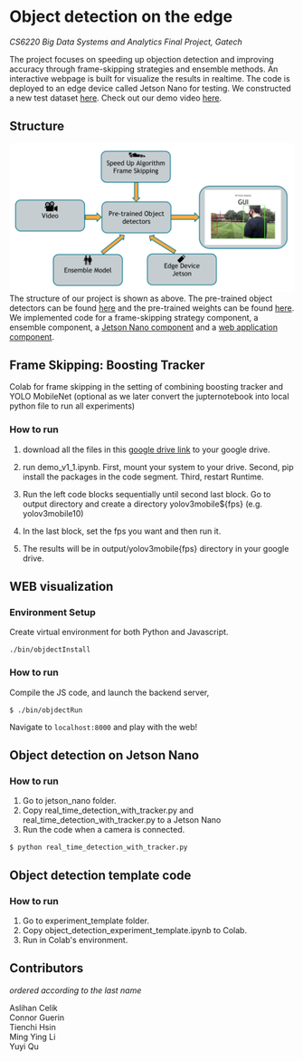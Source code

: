 # Object detection on the edge
*CS6220 Big Data Systems and Analytics Final Project, Gatech*

The project focuses on speeding up objection detection and improving accuracy through frame-skipping strategies and ensemble methods. An interactive webpage is built for visualize the results in realtime. The code is deployed to an edge device called Jetson Nano for testing. We constructed a new test dataset [here](https://drive.google.com/drive/folders/1h-TueDG_UWBQgoRhhbBoqFT5XFsb4Ti7?usp=sharing). Check out our demo video [here](https://drive.google.com/file/d/1l6e0qfJ5t5B4aDBSjUOChh4bPue4dWJC/view?usp=sharing).

## Structure
![structure](structure.png)
The structure of our project is shown as above. The pre-trained object detectors can be found [here](https://github.com/khchow-gt/object-detection-zoo) and the pre-trained weights can be found [here](https://www.dropbox.com/s/vhhnp3wt4oztkqz/model_weights.zip?dl=0). We implemented code for a frame-skipping strategy component, a ensemble component, a [Jetson Nano component](./jetson-nano) and 
a [web application component](./objdect).

## Frame Skipping: Boosting Tracker

Colab for frame skipping in the setting of combining boosting tracker and YOLO MobileNet (optional as we later convert the jupternotebook into local python file to run all experiments)

### How to run
1. download all the files in this [google drive link](https://drive.google.com/drive/folders/1mR1U6gVOxfXT8w__yRZB-nsBTibKDh8G?usp=sharing) to your google drive.

2. run demo_v1_1.ipynb. First, mount your system to your drive. Second, pip install the packages in the code segment. Third, restart Runtime.

3. Run the left code blocks sequentially until second last block. Go to output directory and create a directory yolov3mobile${fps}  (e.g. yolov3mobile10)

4. In the last block, set the fps you want and then run it.

5. The results will be in output/yolov3mobile{fps} directory in your google drive.

## WEB visualization
### Environment Setup
Create virtual environment for both Python and Javascript.
```
./bin/objdectInstall
```

### How to run
Compile the JS code, and launch the backend server,
```
$ ./bin/objdectRun
```
Navigate to `localhost:8000` and play with the web!


## Object detection on Jetson Nano
### How to run
1. Go to jetson_nano folder.
2. Copy real_time_detection_with_tracker.py and real_time_detection_with_tracker.py to a Jetson Nano
3. Run the code when a camera is connected.
```
$ python real_time_detection_with_tracker.py
```

## Object detection template code
### How to run
1. Go to experiment_template folder.
2. Copy object_detection_experiment_template.ipynb to Colab.
3. Run in Colab's environment.

## Contributors
*ordered according to the last name*

Aslihan Celik\
Connor Guerin\
Tienchi Hsin\
Ming Ying Li\
Yuyi Qu
